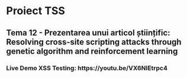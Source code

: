 <h1>Proiect TSS</h1>
<h2>Tema 12 - Prezentarea unui articol științific: Resolving cross-site scripting attacks through genetic algorithm and reinforcement learning</h2>
<h3>Live Demo XSS Testing: https://youtu.be/VX6NlEtrpc4</h3>

